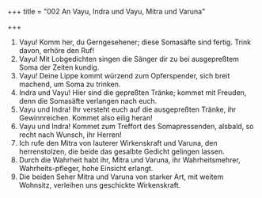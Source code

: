 +++
title = "002 An Vayu, Indra und Vayu, Mitra und Varuna"

+++


1.	Vayu! Komm her, du Gerngesehener; diese Somasäfte sind fertig. Trink davon, erhöre den Ruf!
2.	Vayu! Mit Lobgedichten singen die Sänger dir zu bei ausgepreßtem Soma der Zeiten kundig.
3.	Vayu! Deine Lippe kommt würzend zum Opferspender, sich breit machend, um Soma zu trinken.
4.	Indra und Vayu! Hier sind die gepreßten Tränke; kommet mit Freuden, denn die Somasäfte verlangen nach euch.
5.	Vayu und Indra! Ihr versteht euch auf die ausgepreßten Tränke, ihr Gewinnreichen. Kommet also eilig heran!
6.	Vayu und Indra! Kommet zum Treffort des Somapressenden, alsbald, so recht nach Wunsch, ihr Herren!
7.	Ich rufe den Mitra von lauterer Wirkenskraft und Varuna, den herrenstolzen, die beide das gesalbte Gedicht gelingen lassen.
8.	Durch die Wahrheit habt ihr, Mitra und Varuna, ihr Wahrheitsmehrer, Wahrheits-pfleger, hohe Einsicht erlangt.
9.	Die beiden Seher Mitra und Varuna von starker Art, mit weitem Wohnsitz, verleihen uns geschickte Wirkenskraft.


